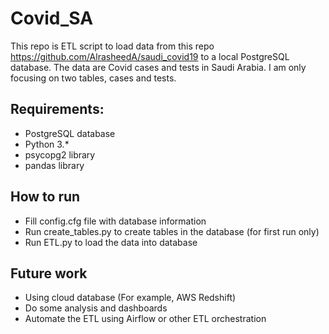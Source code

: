 # Covid_SA

 This repo is ETL script to load data from this repo https://github.com/AlrasheedA/saudi_covid19 to a local PostgreSQL database. The data are Covid cases and tests in Saudi Arabia. I am only focusing on two tables, cases and tests.
 
 ## Requirements:
 * PostgreSQL database
 * Python 3.* 
 * psycopg2 library
 * pandas library
 
 ## How to run 
 * Fill config.cfg file with database information
 * Run create_tables.py to create tables in the database (for first run only)
 * Run ETL.py to load the data into database
 
 ## Future work
 * Using cloud database (For example, AWS Redshift)
 * Do some analysis and dashboards 
 * Automate the ETL using Airflow or other ETL orchestration 
